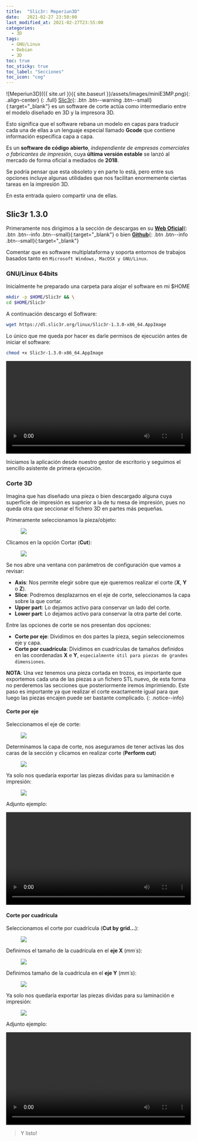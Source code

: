 ```yaml
---
title:  "Slic3r: Meperiun3D"
date:   2021-02-27 23:50:00
last_modified_at: 2021-02-27T23:55:00
categories:
  - 3D
tags:
  - GNU/Linux
  - Debian
  - 3D
toc: true
toc_sticky: true
toc_label: "Secciones"
toc_icon: "cog"
---
```


![Meperiun3D]({{ site.url }}{{ site.baseurl }}/assets/images/miniE3MP.png){: .align-center}
{: .full}
[Slic3r](https://slic3r.org){: .btn .btn--warning .btn--small}{:target="_blank"} es un software de corte actúa como intermediario entre el modelo diseñado en 3D y la impresora 3D. 

Esto significa que el software rebana un modelo en capas para traducir cada una de ellas a un lenguaje especial llamado **Gcode** que contiene información específica capa a capa.

Es un **software de código abierto**, *independiente de empresas comerciales o fabricantes de impresión*, cuya **última versión estable** se lanzó al mercado de forma oficial a mediados de **2018**.

Se podría pensar que esta obsoleto y en parte lo está, pero entre sus opciones incluye algunas utilidades que nos facilitan enormemente ciertas tareas en la impresión 3D.

En esta entrada quiero compartir una de ellas.

## Slic3r 1.3.0

Primeramente nos dirigimos a la sección de descargas en su [**Web Oficial**](https://slic3r.org/download/){: .btn .btn--info .btn--small}{:target="_blank"} o bien [**Github**](https://github.com/slic3r/Slic3r/releases){: .btn .btn--info .btn--small}{:target="_blank"}

Comentar que es software multiplataforma y soporta entornos de trabajos basados tanto en `Microsoft Windows, MacOSX y GNU/Linux`.

### GNU/Linux 64bits

Inicialmente he preparado una carpeta para alojar el software en mi $HOME

```bash
mkdir -p $HOME/Slic3r && \
cd $HOME/Slic3r
```

A continuación descargo el Software:

```bash
wget https://dl.slic3r.org/linux/Slic3r-1.3.0-x86_64.AppImage
```

Lo único que me queda por hacer es darle permisos de ejecución antes de iniciar el software:

```bash
chmod +x Slic3r-1.3.0-x86_64.AppImage
```

<div class="lordvideo">
   <video  style="display:block; width:100%; height:auto;" controls loop="loop">
       <source src="{{ site.baseurl }}/assets/videos/slic3r1.mp4" type="video/mp4" />
       <source src="{{ site.baseurl }}/assets/videos/slic3r1.webm"  type="video/webm"  />
   </video>
</div>

Iniciamos la aplicación desde nuestro gestor de escritorio y seguimos el sencillo asistente de primera ejecución.

### Corte 3D

Imagina que has diseñado una pieza o bien descargado alguna cuya superficie de impresión es superior a la de tu mesa de impresión, pues no queda otra que seccionar el fichero 3D en partes más pequeñas. 

Primeramente seleccionamos la pieza/objeto:

<figure>
    <a href="/assets/images/posts/slic3r1.png"><img src="/assets/images/posts/slic3r1.png"></a>
</figure>

Clicamos en la opción Cortar (**Cut**):

<figure>
    <a href="/assets/images/posts/slic3r2.png"><img src="/assets/images/posts/slic3r2.png"></a>
</figure>

Se nos abre una ventana con parámetros de configuración que vamos a revisar:

- **Axis**: Nos permite elegir sobre que eje queremos realizar el corte (**X**, **Y** o **Z**).
- **Slice**: Podremos desplazarnos en el eje de corte, seleccionamos la capa sobre la que cortar.
- **Upper part**: Lo dejamos activo para conservar un lado del corte.
- **Lower part**: Lo dejamos activo para conservar la otra parte del corte.

Entre las opciones de corte se nos presentan dos opciones:

- **Corte por eje**: Dividimos en dos partes la pieza, según seleccionemos eje y capa.
- **Corte por cuadrícula**: Dividimos en cuadrículas de tamaños definidos en las coordenadas **X** e **Y**, `especialmente útil para piezas de grandes dimensiones`.

**NOTA**: Una vez tenemos una pieza cortada en trozos, es importante que exportemos cada una de las piezas a un fichero STL nuevo, de esta forma no perderemos las secciones que posteriormente iremos imprimiendo. Este paso es importante ya que realizar el corte exactamente igual para que luego las piezas encajen puede ser bastante complicado.
{: .notice--info}

#### Corte por eje 

Seleccionamos el eje de corte: 

<figure>
    <a href="/assets/images/posts/slic3r3.png"><img src="/assets/images/posts/slic3r3.png"></a>
</figure>

Determinamos la capa de corte, nos aseguramos de tener activas las dos caras de la sección y clicamos en realizar corte (**Perform cut**)

<figure>
    <a href="/assets/images/posts/slic3r4.png"><img src="/assets/images/posts/slic3r4.png"></a>
</figure>

Ya solo nos quedaría exportar las piezas dividas para su laminación e impresión:

<figure>
    <a href="/assets/images/posts/slic3r5.png"><img src="/assets/images/posts/slic3r5.png"></a>
</figure>

Adjunto ejemplo:

<div class="lordvideo">
   <video  style="display:block; width:100%; height:auto;" controls loop="loop">
       <source src="{{ site.baseurl }}/assets/videos/slic3r2.mp4" type="video/mp4" />
       <source src="{{ site.baseurl }}/assets/videos/slic3r2.webm"  type="video/webm"  />
   </video>
</div>

#### Corte por cuadrícula

Seleccionamos el corte por cuadrícula (**Cut by grid...**):

<figure>
    <a href="/assets/images/posts/slic3r6.png"><img src="/assets/images/posts/slic3r6.png"></a>
</figure>

Definimos el tamaño de la cuadrícula en el **eje X** (*mm´s*):

<figure>
    <a href="/assets/images/posts/slic3r7.png"><img src="/assets/images/posts/slic3r7.png"></a>
</figure>

Definimos tamaño de la cuadrícula en el **eje Y** (*mm´s*):

<figure>
    <a href="/assets/images/posts/slic3r8.png"><img src="/assets/images/posts/slic3r8.png"></a>
</figure>

Ya solo nos quedaría exportar las piezas dividas para su laminación e impresión:

<figure>
    <a href="/assets/images/posts/slic3r5.png"><img src="/assets/images/posts/slic3r5.png"></a>
</figure>

Adjunto ejemplo:

<div class="lordvideo">
   <video  style="display:block; width:100%; height:auto;" controls loop="loop">
       <source src="{{ site.baseurl }}/assets/videos/slic3r3.mp4" type="video/mp4" />
       <source src="{{ site.baseurl }}/assets/videos/slic3r3.webm"  type="video/webm"  />
   </video>
</div>

> Y listo!
